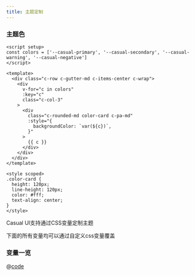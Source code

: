 ```yaml
---
title: 主题定制
---
```


### 主题色

```vue live
<script setup>
const colors = ['--casual-primary', '--casual-secondary', '--casual-warning', '--casual-negative']
</script>

<template>
  <div class="c-row c-gutter-md c-items-center c-wrap">
    <div
      v-for="c in colors"
      :key="c"
      class="c-col-3"
    >
      <div
        class="c-rounded-md color-card c-pa-md"
        :style="{
          backgroundColor: `var(${c})`,
        }"
      >
        {{ c }}
      </div>
    </div>
  </div>
</template>

<style scoped>
.color-card {
  height: 120px;
  line-height: 120px;
  color: #fff;
  text-align: center;
}
</style>
```

Casual UI支持通过CSS变量定制主题

下面的所有变量均可以通过自定义css变量覆盖
### 变量一览

@[code](../../../../packages/styles/src/variables/colors.scss)
